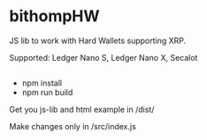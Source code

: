 # bithompHW
JS lib to work with Hard Wallets supporting XRP.

Supported: Ledger Nano S, Ledger Nano X, Secalot

##
- npm install
- npm run build

Get you js-lib and html example in /dist/

Make changes only in /src/index.js
